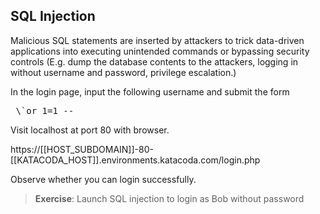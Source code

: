 <h2> SQL Injection</h2>
Malicious SQL statements are inserted by attackers to trick data-driven applications into executing unintended commands or bypassing security controls (E.g. dump the database contents to the attackers, logging in without username and password, privilege escalation.)


In the login page, input the following username and submit the form

<pre> \`or 1=1 -- </pre>


Visit localhost at port 80 with browser.

https://[[HOST_SUBDOMAIN]]-80-[[KATACODA_HOST]].environments.katacoda.com/login.php


Observe whether you can login successfully.


> **Exercise**: 
>  Launch SQL injection to login as Bob without password
